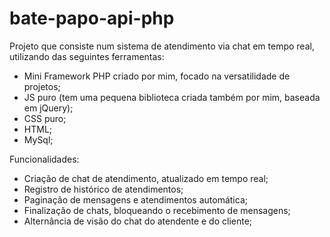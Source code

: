 # bate-papo-api-php
Projeto que consiste num sistema de atendimento via chat em tempo real, utilizando das seguintes ferramentas:

- Mini Framework PHP criado por mim, focado na versatilidade de projetos;
- JS puro (tem uma pequena biblioteca criada também por mim, baseada em jQuery);
- CSS puro;
- HTML;
- MySql;

Funcionalidades:

- Criação de chat de atendimento, atualizado em tempo real;
- Registro de histórico de atendimentos;
- Paginação de mensagens e atendimentos automática;
- Finalização de chats, bloqueando o recebimento de mensagens;
- Alternância de visão do chat do atendente e do cliente;
